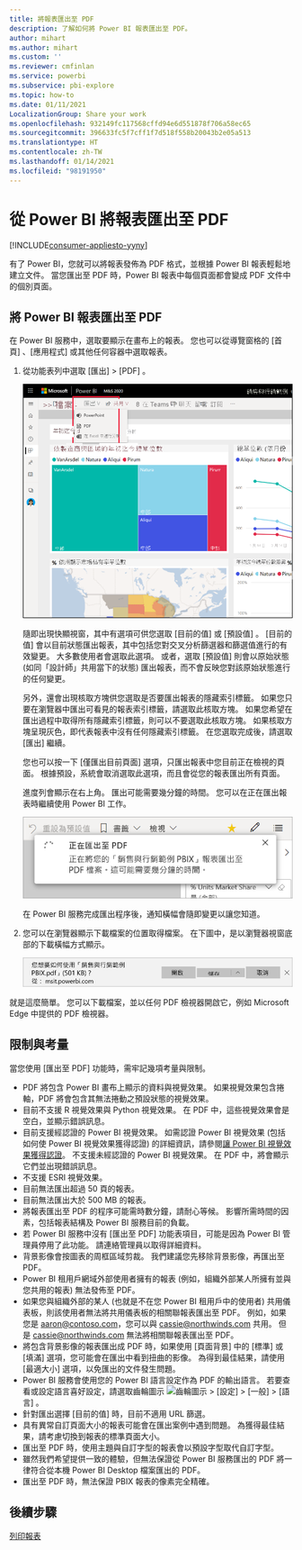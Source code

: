 ```yaml
---
title: 將報表匯出至 PDF
description: 了解如何將 Power BI 報表匯出至 PDF。
author: mihart
ms.author: mihart
ms.custom: ''
ms.reviewer: cmfinlan
ms.service: powerbi
ms.subservice: pbi-explore
ms.topic: how-to
ms.date: 01/11/2021
LocalizationGroup: Share your work
ms.openlocfilehash: 932149fc117568cffd94e6d551878f706a58ec65
ms.sourcegitcommit: 396633fc5f7cff1f7d518f558b20043b2e05a513
ms.translationtype: HT
ms.contentlocale: zh-TW
ms.lasthandoff: 01/14/2021
ms.locfileid: "98191950"
---
```

# <a name="export-reports-from-power-bi-to-pdf"></a>從 Power BI 將報表匯出至 PDF

[!INCLUDE[consumer-appliesto-yyny](../includes/consumer-appliesto-yyny.md)]


有了 Power BI，您就可以將報表發佈為 PDF 格式，並根據 Power BI 報表輕鬆地建立文件。 當您匯出至 PDF 時，Power BI 報表中每個頁面都會變成 PDF 文件中的個別頁面。

## <a name="export-your-power-bi-report-to-pdf"></a>將 Power BI 報表匯出至 PDF
在 Power BI 服務中，選取要顯示在畫布上的報表。 您也可以從導覽窗格的 [首頁]  、[應用程式]  或其他任何容器中選取報表。

1. 從功能表列中選取 [匯出]   > [PDF]  。

    ![從功能表列選取 [匯出]](media/end-user-pdf/power-bi-export-pdfs.png)

    隨即出現快顯視窗，其中有選項可供您選取 [目前的值]  或 [預設值]  。 [目前的值]  會以目前狀態匯出報表，其中包括您對交叉分析篩選器和篩選值進行的有效變更。 大多數使用者會選取此選項。 或者，選取 [預設值] 則會以原始狀態 (如同「設計師」共用當下的狀態) 匯出報表，而不會反映您對該原始狀態進行的任何變更。
    
    另外，還會出現核取方塊供您選取是否要匯出報表的隱藏索引標籤。 如果您只要在瀏覽器中匯出可看見的報表索引標籤，請選取此核取方塊。 如果您希望在匯出過程中取得所有隱藏索引標籤，則可以不要選取此核取方塊。 如果核取方塊呈現灰色，即代表報表中沒有任何隱藏索引標籤。 在您選取完成後，請選取 [匯出]  繼續。
    
    您也可以按一下 [僅匯出目前頁面] 選項，只匯出報表中您目前正在檢視的頁面。  根據預設，系統會取消選取此選項，而且會從您的報表匯出所有頁面。
    
    進度列會顯示在右上角。 匯出可能需要幾分鐘的時間。 您可以在正在匯出報表時繼續使用 Power BI 工作。

    ![匯出進度訊息](media/end-user-pdf/power-bi-export-progress.png)

    在 Power BI 服務完成匯出程序後，通知橫幅會隨即變更以讓您知道。

2. 您可以在瀏覽器顯示下載檔案的位置取得檔案。 在下圖中，是以瀏覽器視窗底部的下載橫幅方式顯示。

    ![下載的檔案位置](media/end-user-pdf/power-bi-export-done.png)

就是這麼簡單。 您可以下載檔案，並以任何 PDF 檢視器開啟它，例如 Microsoft Edge 中提供的 PDF 檢視器。


## <a name="limitations-and-considerations"></a>限制與考量
當您使用 [匯出至 PDF]  功能時，需牢記幾項考量與限制。

* PDF 將包含 Power BI 畫布上顯示的資料與視覺效果。 如果視覺效果包含捲軸，PDF 將會包含其無法捲動之預設狀態的視覺效果。  
* 目前不支援 R 視覺效果與 Python 視覺效果。 在 PDF 中，這些視覺效果會是空白，並顯示錯誤訊息。 
* 目前支援經認證的 Power BI 視覺效果。 如需認證 Power BI 視覺效果 (包括如何使 Power BI 視覺效果獲得認證) 的詳細資訊，請參閱[讓 Power BI 視覺效果獲得認證](../developer/visuals/power-bi-custom-visuals-certified.md)。 不支援未經認證的 Power BI 視覺效果。 在 PDF 中，將會顯示它們並出現錯誤訊息。
* 不支援 ESRI 視覺效果。
* 目前無法匯出超過 50 頁的報表。
* 目前無法匯出大於 500 MB 的報表。 
* 將報表匯出至 PDF 的程序可能需時數分鐘，請耐心等候。 影響所需時間的因素，包括報表結構及 Power BI 服務目前的負載。
* 若 Power BI 服務中沒有 [匯出至 PDF] 功能表項目，可能是因為 Power BI 管理員停用了此功能。 請連絡管理員以取得詳細資料。
* 背景影像會按圖表的周框區域剪裁。 我們建議您先移除背景影像，再匯出至 PDF。
* Power BI 租用戶網域外部使用者擁有的報表 (例如，組織外部某人所擁有並與您共用的報表) 無法發佈至 PDF。
* 如果您與組織外部的某人 (也就是不在您 Power BI 租用戶中的使用者) 共用儀表板，則該使用者無法將共用儀表板的相關聯報表匯出至 PDF。 例如，如果您是 aaron@contoso.com，您可以與 cassie@northwinds.com 共用。 但是 cassie@northwinds.com 無法將相關聯報表匯出至 PDF。
* 將包含背景影像的報表匯出成 PDF 時，如果使用 [頁面背景] 中的 [標準] 或 [填滿] 選項，您可能會在匯出中看到扭曲的影像。 為得到最佳結果，請使用 [最適大小]  選項，以免匯出的文件發生問題。
* Power BI 服務會使用您的 Power BI 語言設定作為 PDF 的輸出語言。 若要查看或設定語言喜好設定，請選取齒輪圖示 ![齒輪圖示](media/end-user-powerpoint/power-bi-settings-icon.png) > [設定]   > [一般]   > [語言]  。
* 針對匯出選擇 [目前的值]  時，目前不適用 URL 篩選。
* 具有異常自訂頁面大小的報表可能會在匯出案例中遇到問題。 為獲得最佳結果，請考慮切換到報表的標準頁面大小。
* 匯出至 PDF 時，使用主題與自訂字型的報表會以預設字型取代自訂字型。
* 雖然我們希望提供一致的體驗，但無法保證從 Power BI 服務匯出的 PDF 將一律符合從本機 Power BI Desktop 檔案匯出的 PDF。
* 匯出至 PDF 時，無法保證 PBIX 報表的像素完全精確。

## <a name="next-steps"></a>後續步驟
[列印報表](end-user-print.md)
